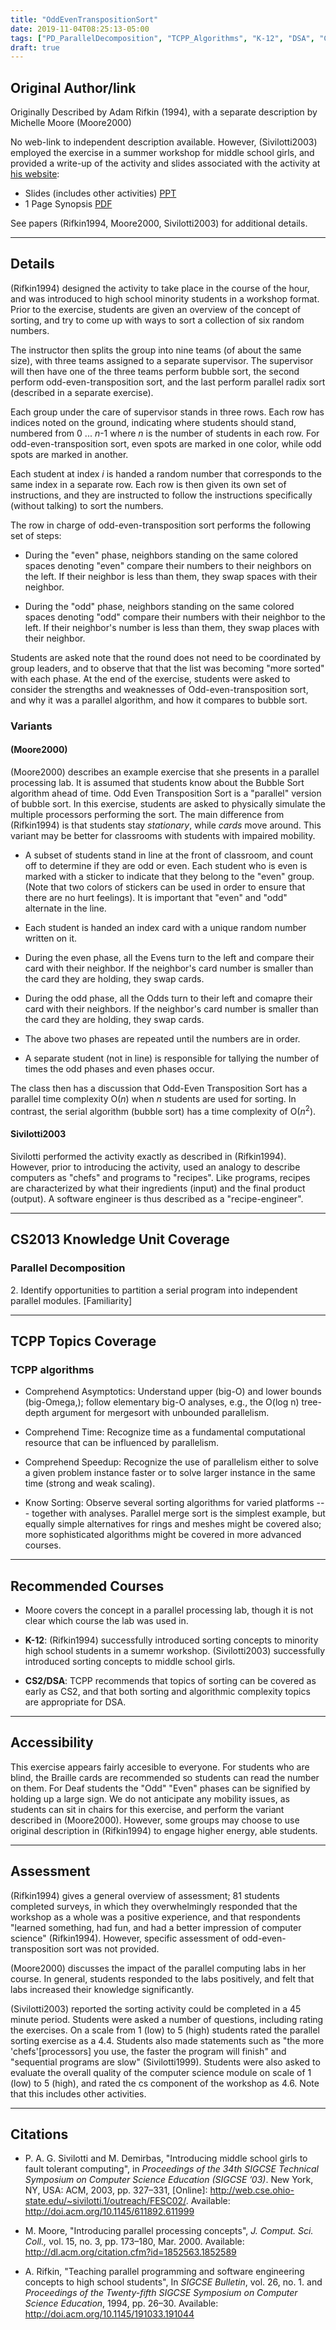 ```yaml
---
title: "OddEvenTranspositionSort"
date: 2019-11-04T08:25:13-05:00
tags: ["PD_ParallelDecomposition", "TCPP_Algorithms", "K-12", "DSA", "CS2", "visual", "movement" ]
draft: true
---
```


## Original Author/link

Originally Described by Adam Rifkin (1994), with a separate 
description by Michelle Moore (Moore2000)

No web-link to independent description available. However, (Sivilotti2003) 
employed the exercise in a summer workshop for middle school girls, and 
provided a write-up of the activity and slides associated with the 
activity at [his website](http://web.cse.ohio-state.edu/~sivilotti.1/outreach/FESC02/):

* Slides (includes other activities) [PPT](http://web.cse.ohio-state.edu/~sivilotti.1/outreach/FESC02/fesc.ppt)  
* 1 Page Synopsis [PDF](http://web.cse.ohio-state.edu/~sivilotti.1/outreach/FESC02/parallel.pdf)


See papers (Rifkin1994, Moore2000, Sivilotti2003) for additional details.

---

## Details

(Rifkin1994) designed the activity to take place in the course of the hour, 
and was introduced to high school minority students in a workshop format.  
Prior to the exercise, students are given an overview of the concept of 
sorting, and try to come up with ways to sort a collection of six random 
numbers. 

The instructor then splits the group into nine teams (of about the same size), 
with three teams assigned to a separate supervisor. The supervisor will 
then have one of the three teams perform bubble sort, the second perform 
odd-even-transposition sort, and the last perform parallel radix sort 
(described in a separate exercise). 

Each group under the care of supervisor stands in three rows. Each row has 
indices noted on the ground, indicating where students should stand, numbered 
from 0 ... _n_-1 where _n_ is the number of students in each row. For 
odd-even-transposition sort, even spots are marked in one color, while odd 
spots are marked in another. 

Each student at index _i_ is handed a random number that corresponds to 
the same index in a separate row.  Each row is then given its own set of 
instructions, and they are instructed to follow the instructions specifically 
(without talking) to sort the numbers. 

The row in charge of odd-even-transposition sort performs the following set of 
steps:
* During the "even" phase, neighbors standing on the same colored spaces 
  denoting "even" compare their numbers to their neighbors on the left. If 
  their neighbor is less than them, they swap spaces with their neighbor. 

* During the "odd" phase, neighbors standing on the same colored spaces denoting 
  "odd" compare their numbers with their neighbor to the left. If their 
   neighbor's number is less than them, they swap places with their neighbor.

Students are asked note that the round does not need to be coordinated by 
group leaders, and to observe that that the list was becoming "more sorted" 
with each phase. At the end of the exercise, students were asked to consider 
the strengths and weaknesses of Odd-even-transposition sort, and why it was 
 a parallel algorithm, and how it compares to bubble sort. 

### Variants 

#### (Moore2000)
(Moore2000) describes an example exercise that she presents in a parallel processing 
lab. It is assumed that students know about the Bubble Sort algorithm ahead of 
time. Odd Even Transposition Sort is a "parallel" version of bubble sort. In 
this exercise, students are asked to physically simulate the multiple processors 
performing the sort. The main difference from (Rifkin1994) is that students 
stay _stationary_, while _cards_ move around. This variant may be better for 
classrooms with students with impaired mobility. 

* A subset of students stand in line at the front of classroom, and count off to determine 
  if they are odd or even. Each student who is even is marked with a sticker to 
  indicate that they belong to the "even" group. (Note that two colors of 
  stickers can be used in order to ensure that there are no hurt feelings). It 
  is important that "even" and "odd" alternate in the line. 

* Each student is handed an index card with a unique random number written on 
  it. 
 
* During the even phase, all the Evens turn to the left and compare their card 
  with their neighbor. If the neighbor's card number is smaller than the card they are 
  holding, they swap cards.

* During the odd phase, all the Odds turn to their left and comapre their card 
  with their neighbors. If the neighbor's card number is smaller than the card 
  they are holding, they swap cards.

* The above two phases are repeated until the numbers are in order.

* A separate student (not in line) is responsible for tallying the number of 
  times the odd phases and even phases occur. 

The class then has a discussion that Odd-Even Transposition Sort has a parallel 
time complexity O(*n*) when *n* students are used for sorting. In 
contrast, the serial algorithm (bubble sort) has a time complexity of 
O(*n*<sup>2</sup>). 

#### Sivilotti2003

Sivilotti performed the activity exactly as described in (Rifkin1994). However, 
prior to introducing the activity, used an analogy to describe computers as 
"chefs" and programs to "recipes". Like programs, recipes are characterized 
by what their ingredients (input) and the final product (output). A software 
engineer is thus described as a "recipe-engineer". 

---
 
## CS2013 Knowledge Unit Coverage

### Parallel Decomposition

2\.  Identify opportunities to partition a serial program into independent parallel modules. [Familiarity]


---

## TCPP Topics Coverage

### TCPP algorithms

* Comprehend Asymptotics: Understand upper (big-O) and lower bounds
  (big-Omega,); follow elementary big-O analyses, e.g., the O(log n) 
  tree-depth argument for mergesort with unbounded parallelism.

*  Comprehend Time: Recognize time as a fundamental computational resource 
   that can be influenced by parallelism.

* Comprehend Speedup: Recognize the use of parallelism either to solve 
  a given problem instance faster or to solve larger instance in the same 
  time (strong and weak scaling).

* Know Sorting: Observe several sorting algorithms for varied platforms --- 
  together with analyses. Parallel merge sort is the simplest example, but 
  equally simple alternatives for rings and meshes might be covered also; 
  more sophisticated algorithms might be covered in more advanced courses.

---

## Recommended Courses

* Moore covers the concept in a parallel processing lab, though it is not 
  clear which course the lab was used in.

* **K-12**: (Rifkin1994) successfully introduced sorting concepts to minority 
  high school students in a sumemr workshop. (Sivilotti2003) successfully 
  introduced sorting concepts to middle school girls.

* **CS2/DSA**: TCPP recommends that topics of sorting can be covered as 
  early as CS2, and that both sorting and algorithmic complexity topics are 
  appropriate for DSA.



---

## Accessibility

This exercise appears fairly accesible to everyone. For students who are blind, 
the Braille cards are recommended so students can read the number on them. 
For Deaf students the "Odd" "Even" phases can be signified by holding up a 
large sign. We do not anticipate any mobility issues, as students can sit in 
chairs for this exercise, and perform the variant described in (Moore2000). 
However, some groups may choose to use original description in (Rifkin1994) 
to engage higher energy, able students.

---


## Assessment 

(Rifkin1994) gives a general overview of assessment; 81 students completed 
surveys, in which they overwhelmingly responded that the workshop 
as a whole was a positive experience, and that respondents "learned something, 
had fun, and had a better impression of computer science" (Rifkin1994). 
However, specific assessment of odd-even-transposition sort was not provided. 

(Moore2000) discusses the impact of the parallel computing labs in her course. In general, students 
responded to the labs positively, and felt that labs increased their knowledge 
significantly.

(Sivilotti2003) reported the sorting activity could be completed in a 45 minute 
period. Students were asked a number of questions, including rating the 
exercises. On a scale from 1 (low) to 5 (high) students rated the parallel 
sorting exercise as a 4.4. Students also made statements such as "the more 
'chefs'[processors] you use, the faster the program will finish" and "sequential programs 
are slow" (Sivilotti1999). Students were also asked to evaluate the overall 
quality of the computer science module on scale of 1 (low) to 5 (high), and 
rated the cs component of the workshop as 4.6. Note that this includes other 
activities.  

---

## Citations

* P. A. G. Sivilotti and M. Demirbas, "Introducing middle school girls to 
  fault tolerant computing", in *Proceedings of the 34th SIGCSE Technical 
  Symposium on Computer Science Education (SIGCSE ’03)*. New York, NY, USA: 
  ACM, 2003, pp. 327–331, [Online]: http://web.cse.ohio-state.edu/~sivilotti.1/outreach/FESC02/. 
  Available: http://doi.acm.org/10.1145/611892.611999

* M. Moore, "Introducing parallel processing concepts", *J. Comput. Sci. Coll.,* 
  vol. 15, no. 3, pp. 173–180, Mar. 2000. Available: http://dl.acm.org/citation.cfm?id=1852563.1852589

* A. Rifkin, "Teaching parallel programming and software engineering concepts 
  to high school students", In *SIGCSE Bulletin*, vol. 26, no. 1. and 
  *Proceedings of the Twenty-fifth SIGCSE Symposium on Computer Science 
  Education*, 1994, pp. 26–30. Available: http://doi.acm.org/10.1145/191033.191044


